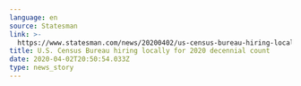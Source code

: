 ```yaml
---
language: en
source: Statesman
link: >-
  https://www.statesman.com/news/20200402/us-census-bureau-hiring-locally-for-2020-decennial-count
title: U.S. Census Bureau hiring locally for 2020 decennial count
date: 2020-04-02T20:50:54.033Z
type: news_story
---
```


